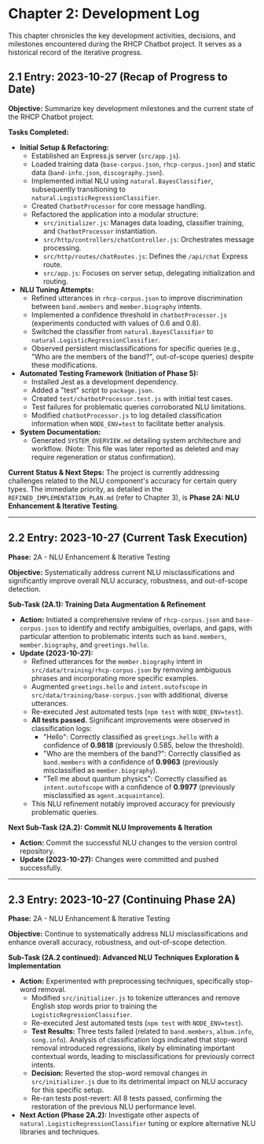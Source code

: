 # Chapter 2: Development Log

This chapter chronicles the key development activities, decisions, and milestones encountered during the RHCP Chatbot project. It serves as a historical record of the iterative progress.

## 2.1 Entry: 2023-10-27 (Recap of Progress to Date)

**Objective:** Summarize key development milestones and the current state of the RHCP Chatbot project.

**Tasks Completed:**

*   **Initial Setup & Refactoring:**
    *   Established an Express.js server (`src/app.js`).
    *   Loaded training data (`base-corpus.json`, `rhcp-corpus.json`) and static data (`band-info.json`, `discography.json`).
    *   Implemented initial NLU using `natural.BayesClassifier`, subsequently transitioning to `natural.LogisticRegressionClassifier`.
    *   Created `ChatbotProcessor` for core message handling.
    *   Refactored the application into a modular structure:
        *   `src/initializer.js`: Manages data loading, classifier training, and `ChatbotProcessor` instantiation.
        *   `src/http/controllers/chatController.js`: Orchestrates message processing.
        *   `src/http/routes/chatRoutes.js`: Defines the `/api/chat` Express route.
        *   `src/app.js`: Focuses on server setup, delegating initialization and routing.
*   **NLU Tuning Attempts:**
    *   Refined utterances in `rhcp-corpus.json` to improve discrimination between `band.members` and `member.biography` intents.
    *   Implemented a confidence threshold in `chatbotProcessor.js` (experiments conducted with values of 0.6 and 0.8).
    *   Switched the classifier from `natural.BayesClassifier` to `natural.LogisticRegressionClassifier`.
    *   Observed persistent misclassifications for specific queries (e.g., "Who are the members of the band?", out-of-scope queries) despite these modifications.
*   **Automated Testing Framework (Initiation of Phase 5):**
    *   Installed Jest as a development dependency.
    *   Added a "test" script to `package.json`.
    *   Created `test/chatbotProcessor.test.js` with initial test cases.
    *   Test failures for problematic queries corroborated NLU limitations.
    *   Modified `chatbotProcessor.js` to log detailed classification information when `NODE_ENV=test` to facilitate better analysis.
*   **System Documentation:**
    *   Generated `SYSTEM_OVERVIEW.md` detailing system architecture and workflow. (Note: This file was later reported as deleted and may require regeneration or status confirmation).

**Current Status & Next Steps:**
The project is currently addressing challenges related to the NLU component's accuracy for certain query types. The immediate priority, as detailed in the `REFINED_IMPLEMENTATION_PLAN.md` (refer to Chapter 3), is **Phase 2A: NLU Enhancement & Iterative Testing**.

---

## 2.2 Entry: 2023-10-27 (Current Task Execution)

**Phase:** 2A - NLU Enhancement & Iterative Testing

**Objective:** Systematically address current NLU misclassifications and significantly improve overall NLU accuracy, robustness, and out-of-scope detection.

**Sub-Task (2A.1): Training Data Augmentation & Refinement**
*   **Action:** Initiated a comprehensive review of `rhcp-corpus.json` and `base-corpus.json` to identify and rectify ambiguities, overlaps, and gaps, with particular attention to problematic intents such as `band.members`, `member.biography`, and `greetings.hello`.
*   **Update (2023-10-27):**
    *   Refined utterances for the `member.biography` intent in `src/data/training/rhcp-corpus.json` by removing ambiguous phrases and incorporating more specific examples.
    *   Augmented `greetings.hello` and `intent.outofscope` in `src/data/training/base-corpus.json` with additional, diverse utterances.
    *   Re-executed Jest automated tests (`npm test` with `NODE_ENV=test`).
    *   **All tests passed.** Significant improvements were observed in classification logs:
        *   "Hello": Correctly classified as `greetings.hello` with a confidence of **0.9818** (previously 0.585, below the threshold).
        *   "Who are the members of the band?": Correctly classified as `band.members` with a confidence of **0.9963** (previously misclassified as `member.biography`).
        *   "Tell me about quantum physics": Correctly classified as `intent.outofscope` with a confidence of **0.9977** (previously misclassified as `agent.acquaintance`).
    *   This NLU refinement notably improved accuracy for previously problematic queries.

**Next Sub-Task (2A.2): Commit NLU Improvements & Iteration**
*   **Action:** Commit the successful NLU changes to the version control repository.
*   **Update (2023-10-27):** Changes were committed and pushed successfully.

---

## 2.3 Entry: 2023-10-27 (Continuing Phase 2A)

**Phase:** 2A - NLU Enhancement & Iterative Testing

**Objective:** Continue to systematically address NLU misclassifications and enhance overall accuracy, robustness, and out-of-scope detection.

**Sub-Task (2A.2 continued): Advanced NLU Techniques Exploration & Implementation**
*   **Action:** Experimented with preprocessing techniques, specifically stop-word removal.
    *   Modified `src/initializer.js` to tokenize utterances and remove English stop words prior to training the `LogisticRegressionClassifier`.
    *   Re-executed Jest automated tests (`npm test` with `NODE_ENV=test`).
    *   **Test Results:** Three tests failed (related to `band.members`, `album.info`, `song.info`). Analysis of classification logs indicated that stop-word removal introduced regressions, likely by eliminating important contextual words, leading to misclassifications for previously correct intents.
    *   **Decision:** Reverted the stop-word removal changes in `src/initializer.js` due to its detrimental impact on NLU accuracy for this specific setup.
    *   Re-ran tests post-revert: All 8 tests passed, confirming the restoration of the previous NLU performance level.
*   **Next Action (Phase 2A.2):** Investigate other aspects of `natural.LogisticRegressionClassifier` tuning or explore alternative NLU libraries and techniques. 